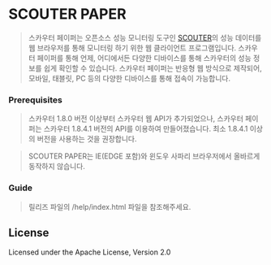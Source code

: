 # SCOUTER PAPER

>스카우터 페이퍼는 오픈소스 성능 모니터링 도구인 [SCOUTER](https://github.com/scouter-project)의 성능 데이터를 웹 브라우저를 통해 모니터링 하기 위한 웹 클라이언트 프로그램입니다. <span class="scouter-paper-tag">스카우터 페이퍼</span>를 통해 언제, 어디에서든 다양한 디바이스를 통해 <span class="scouter-tag">스카우터</span>의 성능 정보를 쉽게 확인할 수 있습니다. <span class="scouter-paper-tag">스카우터 페이퍼</span>는 반응형 웹 방식으로 제작되어, 모바일, 태블릿, PC 등의 다양한 디바이스를 통해 접속이 가능합니다.

### Prerequisites
> 스카우터 1.8.0 버전 이상부터 스카우터 웹 API가 추가되었으나, 스카우터 페이퍼는 스카우터 1.8.4.1 버전의 API를 이용하여 만들어졌습니다. 최소 1.8.4.1 이상의 버전을 사용하는 것을 권장합니다.

> SCOUTER PAPER는 IE(EDGE 포함)와 윈도우 사파리 브라우저에서 올바르게 동작하지 않습니다.

### Guide
> 릴리즈 파일의 /help/index.html 파일을 참조해주세요.

## License
Licensed under the Apache License, Version 2.0